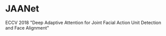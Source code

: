 # JAANet
ECCV 2018 "Deep Adaptive Attention for Joint Facial Action Unit Detection and Face Alignment"
